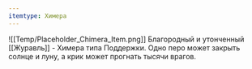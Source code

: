 ```yaml
---
itemtype: Химера
---
```

![[Temp/Placeholder_Chimera_Item.png]]
Благородный и утонченный [[Журавль]] - Химера типа Поддержки. Одно перо может закрыть солнце и луну, а крик может прогнать тысячи врагов.
